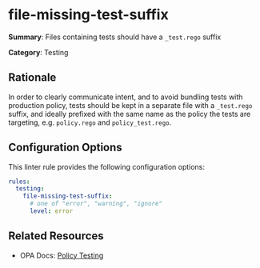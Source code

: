 # file-missing-test-suffix

**Summary**: Files containing tests should have a `_test.rego` suffix

**Category**: Testing

## Rationale

In order to clearly communicate intent, and to avoid bundling tests with production policy, tests should be kept in a
separate file with a `_test.rego` suffix, and ideally prefixed with the same name as the policy the tests are targeting,
e.g. `policy.rego` and `policy_test.rego`.

## Configuration Options

This linter rule provides the following configuration options:

```yaml
rules: 
  testing:
    file-missing-test-suffix:
      # one of "error", "warning", "ignore"
      level: error
```

## Related Resources

- OPA Docs: [Policy Testing](https://www.openpolicyagent.org/docs/latest/policy-testing/)
